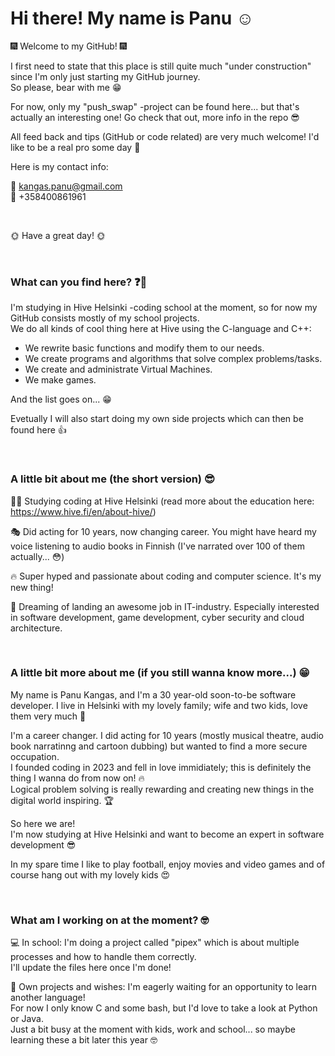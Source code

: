 # Hi there! My name is Panu ☺️  

🎆 Welcome to my GitHub! 🎆  

I first need to state that this place is still quite much "under construction" since I'm only just starting my GitHub journey.  
So please, bear with me 😁  

For now, only my "push_swap" -project can be found here... but that's actually an interesting one! Go check that out, more info in the repo 😎

All feed back and tips (GitHub or code related) are very much welcome! I'd like to be a real pro some day 💪

Here is my contact info:  

📧 kangas.panu@gmail.com  
📱 +358400861961  

<br/>
  
🌞 Have a great day! 🌞

<br/>

### What can you find here? ❓🤔

I'm studying in Hive Helsinki -coding school at the moment, so for now my GitHub consists mostly of my school projects.  
We do all kinds of cool thing here at Hive using the C-language and C++:  

- We rewrite basic functions and modify them to our needs.
- We create programs and algorithms that solve complex problems/tasks.
- We create and administrate Virtual Machines.
- We make games.

And the list goes on... 😁  

Evetually I will also start doing my own side projects which can then be found here 👍

<br/>  

### A little bit about me (the short version) 😎

👨‍🎓 Studying coding at Hive Helsinki (read more about the education here: https://www.hive.fi/en/about-hive/)  
  
🎭 Did acting for 10 years, now changing career. You might have heard my voice listening to audio books in Finnish (I've narrated over 100 of them actually... 😳)  

🔥 Super hyped and passionate about coding and computer science. It's my new thing!  

🤩 Dreaming of landing an awesome job in IT-industry. Especially interested in software development, game development, cyber security and cloud architecture.  

<br/>  

### A little bit more about me (if you still wanna know more...) 😁

My name is Panu Kangas, and I'm a 30 year-old soon-to-be software developer. I live in Helsinki with my lovely family; wife and two kids, love them very much 🥰  

I'm a career changer. I did acting for 10 years (mostly musical theatre, audio book narratinng and cartoon dubbing) but wanted to find a more secure occupation.  
I founded coding in 2023 and fell in love immidiately; this is definitely the thing I wanna do from now on! 🔥  
Logical problem solving is really rewarding and creating new things in the digital world inspiring. 🏆

So here we are!  
I'm now studying at Hive Helsinki and want to become an expert in software development 😎

In my spare time I like to play football, enjoy movies and video games and of course hang out with my lovely kids 😍

<br/>  

### What am I working on at the moment? 🤓

💻 In school: I'm doing a project called "pipex" which is about multiple processes and how to handle them correctly.  
I'll update the files here once I'm done!

🌱 Own projects and wishes: I'm eagerly waiting for an opportunity to learn another language!  
For now I only know C and some bash, but I'd love to take a look at Python or Java.  
Just a bit busy at the moment with kids, work and school... so maybe learning these a bit later this year 🤓
